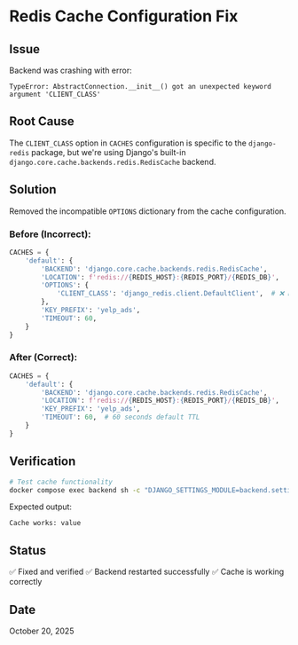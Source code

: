 # Redis Cache Configuration Fix

## Issue
Backend was crashing with error:
```
TypeError: AbstractConnection.__init__() got an unexpected keyword argument 'CLIENT_CLASS'
```

## Root Cause
The `CLIENT_CLASS` option in `CACHES` configuration is specific to the `django-redis` package, but we're using Django's built-in `django.core.cache.backends.redis.RedisCache` backend.

## Solution
Removed the incompatible `OPTIONS` dictionary from the cache configuration.

### Before (Incorrect):
```python
CACHES = {
    'default': {
        'BACKEND': 'django.core.cache.backends.redis.RedisCache',
        'LOCATION': f'redis://{REDIS_HOST}:{REDIS_PORT}/{REDIS_DB}',
        'OPTIONS': {
            'CLIENT_CLASS': 'django_redis.client.DefaultClient',  # ❌ Not supported
        },
        'KEY_PREFIX': 'yelp_ads',
        'TIMEOUT': 60,
    }
}
```

### After (Correct):
```python
CACHES = {
    'default': {
        'BACKEND': 'django.core.cache.backends.redis.RedisCache',
        'LOCATION': f'redis://{REDIS_HOST}:{REDIS_PORT}/{REDIS_DB}',
        'KEY_PREFIX': 'yelp_ads',
        'TIMEOUT': 60,  # 60 seconds default TTL
    }
}
```

## Verification
```bash
# Test cache functionality
docker compose exec backend sh -c "DJANGO_SETTINGS_MODULE=backend.settings python -c \"from django.core.cache import cache; cache.set('test', 'value', 10); print('Cache works:', cache.get('test'))\""
```

Expected output:
```
Cache works: value
```

## Status
✅ Fixed and verified
✅ Backend restarted successfully
✅ Cache is working correctly

## Date
October 20, 2025

